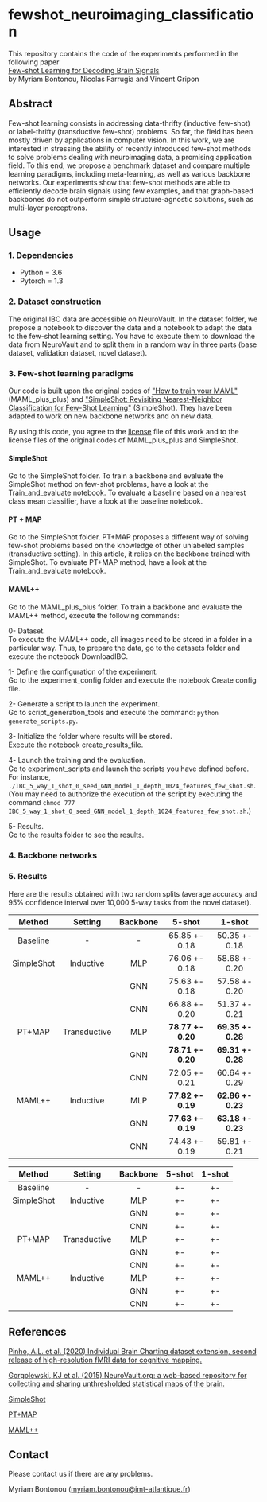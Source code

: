 # fewshot_neuroimaging_classification

This repository contains the code of the experiments performed in the following paper\
[Few-shot Learning for Decoding Brain Signals](https://arxiv.org/pdf/2010.12500.pdf)\
by Myriam Bontonou, Nicolas Farrugia and Vincent Gripon

## Abstract
Few-shot learning consists in addressing data-thrifty (inductive few-shot) or label-thrifty (transductive few-shot) problems. So far, the field has been mostly driven by applications in computer vision. In this work, we are interested in stressing the ability of recently introduced few-shot methods to solve problems dealing with neuroimaging data, a promising application field. To this end, we propose a benchmark dataset and compare multiple learning paradigms, including meta-learning, as well as various backbone networks. Our experiments show that few-shot methods are able to efficiently decode brain signals using few examples, and that graph-based backbones do not outperform simple structure-agnostic solutions, such as multi-layer perceptrons.

## Usage
### 1. Dependencies
- Python = 3.6 
- Pytorch = 1.3

### 2. Dataset construction
The original IBC data are accessible on NeuroVault. In the dataset folder, we propose a notebook to discover the data and a notebook to adapt the data to the few-shot learning setting. You have to execute them to download the data from NeuroVault and to split them in a random way in three parts (base dataset, validation dataset, novel dataset).

### 3. Few-shot learning paradigms
Our code is built upon the original codes of ["How to train your MAML"](https://openreview.net/pdf?id=HJGven05Y7) (MAML_plus_plus) and ["SimpleShot: Revisiting Nearest-Neighbor Classification for Few-Shot Learning"](https://arxiv.org/pdf/1911.04623.pdf) (SimpleShot). They have been adapted to work on new backbone networks and on new data.

By using this code, you agree to the [license](https://github.com/mbonto/fewshot_neuroimaging_classification/blob/main/LICENSE) file of this work and to the license files of the original codes of MAML_plus_plus and SimpleShot.

#### SimpleShot
Go to the SimpleShot folder. To train a backbone and evaluate the SimpleShot method on few-shot problems, have a look at the Train_and_evaluate notebook.
To evaluate a baseline based on a nearest class mean classifier, have a look at the baseline notebook.

#### PT + MAP
Go to the SimpleShot folder. PT+MAP proposes a different way of solving few-shot problems based on the knowledge of other unlabeled samples (transductive setting). In this article, it relies on the backbone trained with SimpleShot. To evaluate PT+MAP method, have a look at the Train_and_evaluate notebook.

#### MAML++
Go to the MAML_plus_plus folder. To train a backbone and evaluate the MAML++ method, execute the following commands:

0- Dataset.\
To execute the MAML++ code, all images need to be stored in a folder in a particular way.
Thus, to prepare the data, go to the datasets folder and execute the notebook DownloadIBC.

1- Define the configuration of the experiment.\
Go to the experiment_config folder and execute the notebook Create config file.

2- Generate a script to launch the experiment.\
Go to script_generation_tools and execute the command: `python generate_scripts.py`.

3- Initialize the folder where results will be stored.\
Execute the notebook create_results_file.

4- Launch the training and the evaluation.\
Go to experiment_scripts and launch the scripts you have defined before. For instance,
`./IBC_5_way_1_shot_0_seed_GNN_model_1_depth_1024_features_few_shot.sh`. (You may need to authorize the execution of the script by executing the command
`chmod 777 IBC_5_way_1_shot_0_seed_GNN_model_1_depth_1024_features_few_shot.sh`.)

5- Results.\
Go to the results folder to see the results.

### 4. Backbone networks

### 5. Results
Here are the results obtained with two random splits (average accuracy and 95% confidence interval over 10,000 5-way tasks from the novel dataset).

|  Method  | Setting | Backbone |     5-shot  |    1-shot   |
|:--------:|:-------:|:--------:|:-----------:|:-----------:|
| Baseline |   -     |    -     |65.85 +- 0.18|50.35 +- 0.18|
|SimpleShot|Inductive|MLP       |76.06 +- 0.18|58.68 +- 0.20|
|          |         |GNN       |75.63 +- 0.18|57.58 +- 0.20|
|          |         |CNN       |66.88 +- 0.20|51.37 +- 0.21|
|PT+MAP    |Transductive|MLP    |**78.77 +- 0.20**|**69.35 +- 0.28**|
|          |         |GNN       |**78.71 +- 0.20**|**69.31 +- 0.28**|
|          |         |CNN       |72.05 +- 0.21|60.64 +- 0.29|
|MAML++    |Inductive|MLP       |**77.82 +- 0.19**|**62.86 +- 0.23**|
|          |         |GNN       |**77.63 +- 0.19**|**63.18 +- 0.23**|
|          |         |CNN       |74.43 +- 0.19|59.81 +- 0.21|

|  Method  | Setting | Backbone |     5-shot  |    1-shot   |
|:--------:|:-------:|:--------:|:-----------:|:-----------:|
| Baseline |   -     |    -     | +- | +- |
|SimpleShot|Inductive|MLP       | +- | +- |
|          |         |GNN       | +- | +- |
|          |         |CNN       | +- | +- |
|PT+MAP    |Transductive|MLP    | +- | +- |
|          |         |GNN       | +- | +- |
|          |         |CNN       | +- | +- |
|MAML++    |Inductive|MLP       | +- | +- |
|          |         |GNN       | +- | +- |
|          |         |CNN       | +- | +- |

## References
[Pinho, A.L. et al. (2020) Individual Brain Charting dataset extension, second release of high-resolution fMRI data for cognitive mapping.](https://project.inria.fr/IBC/ibc-in-a-nutshell/)

[Gorgolewski, KJ et al. (2015) NeuroVault.org: a web-based repository for collecting and sharing unthresholded statistical maps of the brain.](https://neurovault.org/)

[SimpleShot](https://arxiv.org/pdf/1911.04623.pdf)

[PT+MAP](https://arxiv.org/pdf/2006.03806.pdf)

[MAML++](https://openreview.net/pdf?id=HJGven05Y7)

## Contact
Please contact us if there are any problems.

Myriam Bontonou (myriam.bontonou@imt-atlantique.fr)
